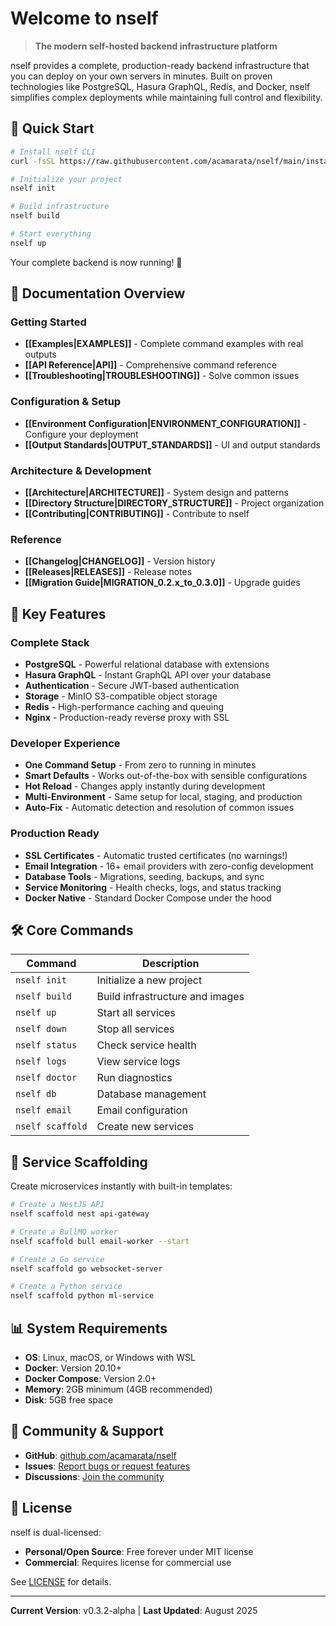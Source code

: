 # Welcome to nself

> **The modern self-hosted backend infrastructure platform**

nself provides a complete, production-ready backend infrastructure that you can deploy on your own servers in minutes. Built on proven technologies like PostgreSQL, Hasura GraphQL, Redis, and Docker, nself simplifies complex deployments while maintaining full control and flexibility.

## 🚀 Quick Start

```bash
# Install nself CLI
curl -fsSL https://raw.githubusercontent.com/acamarata/nself/main/install.sh | bash

# Initialize your project
nself init

# Build infrastructure
nself build

# Start everything
nself up
```

Your complete backend is now running! 🎉

## 📖 Documentation Overview

### Getting Started
- **[[Examples|EXAMPLES]]** - Complete command examples with real outputs
- **[[API Reference|API]]** - Comprehensive command reference
- **[[Troubleshooting|TROUBLESHOOTING]]** - Solve common issues

### Configuration & Setup
- **[[Environment Configuration|ENVIRONMENT_CONFIGURATION]]** - Configure your deployment
- **[[Output Standards|OUTPUT_STANDARDS]]** - UI and output standards

### Architecture & Development
- **[[Architecture|ARCHITECTURE]]** - System design and patterns
- **[[Directory Structure|DIRECTORY_STRUCTURE]]** - Project organization
- **[[Contributing|CONTRIBUTING]]** - Contribute to nself

### Reference
- **[[Changelog|CHANGELOG]]** - Version history
- **[[Releases|RELEASES]]** - Release notes
- **[[Migration Guide|MIGRATION_0.2.x_to_0.3.0]]** - Upgrade guides

## 🎯 Key Features

### Complete Stack
- **PostgreSQL** - Powerful relational database with extensions
- **Hasura GraphQL** - Instant GraphQL API over your database
- **Authentication** - Secure JWT-based authentication
- **Storage** - MinIO S3-compatible object storage
- **Redis** - High-performance caching and queuing
- **Nginx** - Production-ready reverse proxy with SSL

### Developer Experience
- **One Command Setup** - From zero to running in minutes
- **Smart Defaults** - Works out-of-the-box with sensible configurations
- **Hot Reload** - Changes apply instantly during development
- **Multi-Environment** - Same setup for local, staging, and production
- **Auto-Fix** - Automatic detection and resolution of common issues

### Production Ready
- **SSL Certificates** - Automatic trusted certificates (no warnings!)
- **Email Integration** - 16+ email providers with zero-config development
- **Database Tools** - Migrations, seeding, backups, and sync
- **Service Monitoring** - Health checks, logs, and status tracking
- **Docker Native** - Standard Docker Compose under the hood

## 🛠️ Core Commands

| Command | Description |
|---------|-------------|
| `nself init` | Initialize a new project |
| `nself build` | Build infrastructure and images |
| `nself up` | Start all services |
| `nself down` | Stop all services |
| `nself status` | Check service health |
| `nself logs` | View service logs |
| `nself doctor` | Run diagnostics |
| `nself db` | Database management |
| `nself email` | Email configuration |
| `nself scaffold` | Create new services |

## 🎨 Service Scaffolding

Create microservices instantly with built-in templates:

```bash
# Create a NestJS API
nself scaffold nest api-gateway

# Create a BullMQ worker
nself scaffold bull email-worker --start

# Create a Go service
nself scaffold go websocket-server

# Create a Python service
nself scaffold python ml-service
```

## 📊 System Requirements

- **OS**: Linux, macOS, or Windows with WSL
- **Docker**: Version 20.10+
- **Docker Compose**: Version 2.0+
- **Memory**: 2GB minimum (4GB recommended)
- **Disk**: 5GB free space

## 🤝 Community & Support

- **GitHub**: [github.com/acamarata/nself](https://github.com/acamarata/nself)
- **Issues**: [Report bugs or request features](https://github.com/acamarata/nself/issues)
- **Discussions**: [Join the community](https://github.com/acamarata/nself/discussions)

## 📄 License

nself is dual-licensed:
- **Personal/Open Source**: Free forever under MIT license
- **Commercial**: Requires license for commercial use

See [LICENSE](https://github.com/acamarata/nself/blob/main/LICENSE) for details.

---

**Current Version**: v0.3.2-alpha | **Last Updated**: August 2025